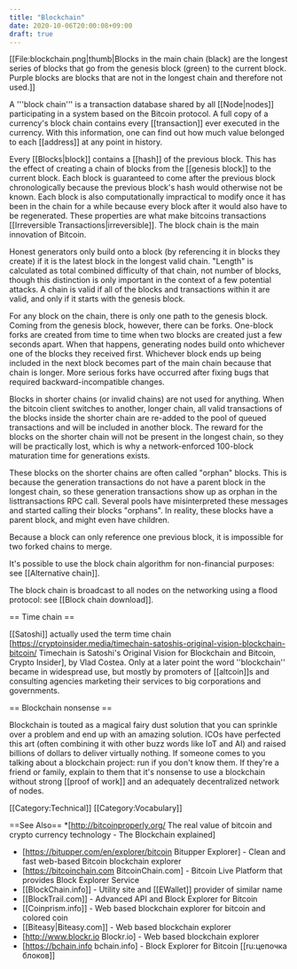 ```yaml
---
title: "Blockchain"
date: 2020-10-06T20:00:08+09:00
draft: true
---
```


[[File:blockchain.png|thumb|Blocks in the main chain (black) are the longest series of blocks that go from the genesis block (green) to the current block. Purple blocks are blocks that are not in the longest chain and therefore not used.]]

A '''block chain''' is a transaction database shared by all [[Node|nodes]] participating in a system based on the Bitcoin protocol.  A full copy of a currency's block chain contains every [[transaction]] ever executed in the currency.  With this information, one can find out how much value belonged to each [[address]] at any point in history.

Every [[Blocks|block]] contains a [[hash]] of the previous block. This has the effect of creating a chain of blocks from the [[genesis block]] to the current block. Each block is guaranteed to come after the previous block chronologically because the previous block's hash would otherwise not be known. Each block is also computationally impractical to modify once it has been in the chain for a while because every block after it would also have to be regenerated. These properties are what make bitcoins transactions [[Irreversible Transactions|irreversible]]. The block chain is the main innovation of Bitcoin.

Honest generators only build onto a block (by referencing it in blocks they create) if it is the latest block in the longest valid chain. "Length" is calculated as total combined difficulty of that chain, not number of blocks, though this distinction is only important in the context of a few potential attacks. A chain is valid if all of the blocks and transactions within it are valid, and only if it starts with the genesis block.

For any block on the chain, there is only one path to the genesis block. Coming from the genesis block, however, there can be forks. One-block forks are created from time to time when two blocks are created just a few seconds apart. When that happens, generating nodes build onto whichever one of the blocks they received first. Whichever block ends up being included in the next block becomes part of the main chain because that chain is longer. More serious forks have occurred after fixing bugs that required backward-incompatible changes.

Blocks in shorter chains (or invalid chains) are not used for anything. When the bitcoin client switches to another, longer chain, all valid transactions of the blocks inside the shorter chain are re-added to the pool of queued transactions and will be included in another block. The reward for the blocks on the shorter chain will not be present in the longest chain, so they will be practically lost, which is why a network-enforced 100-block maturation time for generations exists.

These blocks on the shorter chains are often called "orphan" blocks.  This is because the generation transactions do not have a parent block in the longest chain, so these generation transactions show up as orphan in the listtransactions RPC call.  Several pools have misinterpreted these messages and started calling their blocks "orphans".  In reality, these blocks have a parent block, and might even have children.

Because a block can only reference one previous block, it is impossible for two forked chains to merge.

It's possible to use the block chain algorithm for non-financial purposes: see [[Alternative chain]].

The block chain is broadcast to all nodes on the networking using a flood protocol: see [[Block chain download]].

== Time chain ==

[[Satoshi]] actually used the term time chain <ref>[https://cryptoinsider.media/timechain-satoshis-original-vision-blockchain-bitcoin/ Timechain is Satoshi's Original Vision for Blockchain and Bitcoin, Crypto Insider], by Vlad Costea</ref>.  Only at a later point the word ''blockchain'' became in widespread use, but mostly by promoters of [[altcoin]]s and consulting agencies marketing their services to big corporations and governments.

== Blockchain nonsense ==

Blockchain is touted as a magical fairy dust solution that you can sprinkle over a problem and end up with an amazing solution. ICOs have perfected this art (often combining it with other buzz words like IoT and AI) and raised billions of dollars to deliver virtually nothing.  If someone comes to you talking about a blockchain project: run if you don't know them. If they're a friend or family, explain to them that it's nonsense to use a blockchain without strong [[proof of work]] and an adequately decentralized network of nodes.  <!-- feel free to rewrite this, just wanted to put something here to work with -->


[[Category:Technical]]
[[Category:Vocabulary]]

==See Also==
*[http://bitcoinproperly.org/ The real value of bitcoin and crypto currency technology - The Blockchain explained]

* [https://bitupper.com/en/explorer/bitcoin Bitupper Explorer] - Clean and fast web-based Bitcoin blockchain explorer
* [https://bitcoinchain.com BitcoinChain.com] - Bitcoin Live Platform that provides Block Explorer Service
* [[BlockChain.info]] - Utility site and [[EWallet]] provider of similar name
* [[BlockTrail.com]] - Advanced API and Block Explorer for Bitcoin
* [[Coinprism.info]] - Web based blockchain explorer for bitcoin and colored coin
* [[Biteasy|Biteasy.com]] - Web based blockchain explorer
* [http://www.blockr.io Blockr.io] - Web based blockchain explorer
* [https://bchain.info bchain.info] - Block Explorer for Bitcoin
[[ru:цепочка блоков]]
